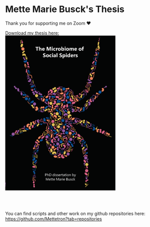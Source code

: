 # Mette Marie Busck's Thesis

Thank you for supporting me on Zoom ❤️

<a href="MMB_thesis.pdf">
Download my thesis here:<br />
<img src="cover.png" alt="Thesis" width="350" />
</a>

<br><br>

You can find scripts and other work on my github repositories here:<br>
https://github.com/Mettetron?tab=repositories
